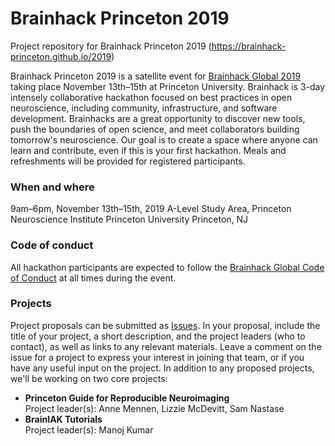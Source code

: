 # Brainhack Princeton 2019
Project repository for Brainhack Princeton 2019 (https://brainhack-princeton.github.io/2019)

Brainhack Princeton 2019 is a satellite event for [Brainhack Global 2019](http://www.brainhack.org/global2019/) taking place November 13th–15th at Princeton University. Brainhack is 3-day intensely collaborative hackathon focused on best practices in open neuroscience, including community, infrastructure, and software development. Brainhacks are a great opportunity to discover new tools, push the boundaries of open science, and meet collaborators building tomorrow's neuroscience. Our goal is to create a space where anyone can learn and contribute, even if this is your first hackathon. Meals and refreshments will be provided for registered participants.

### When and where
9am–6pm, November 13th–15th, 2019
A-Level Study Area, Princeton Neuroscience Institute
Princeton University
Princeton, NJ

### Code of conduct
All hackathon participants are expected to follow the [Brainhack Global Code of Conduct](http://www.brainhack.org/code-of-conduct.html) at all times during the event.

### Projects
Project proposals can be submitted as [Issues](https://github.com/brainhack-princeton/brainhack-princeton-2019/issues). In your proposal, include the title of your project, a short description, and the project leaders (who to contact), as well as links to any relevant materials. Leave a comment on the issue for a project to express your interest in joining that team, or if you have any useful input on the project. In addition to any proposed projects, we'll be working on two core projects:

* **Princeton Guide for Reproducible Neuroimaging**  
Project leader(s): Anne Mennen, Lizzie McDevitt, Sam Nastase
* **BrainIAK Tutorials**  
Project leader(s): Manoj Kumar
